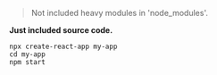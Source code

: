 > Not included heavy modules in 'node_modules'.

**Just included source code.**

```
npx create-react-app my-app
cd my-app
npm start
```
